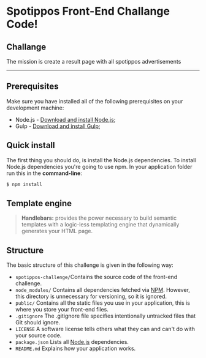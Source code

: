 Spotippos Front-End Challange Code!
===================


Challange
-------------
The mission is create a result page with all spotippos advertisements

----------

## Prerequisites

Make sure you have installed all of the following prerequisites on your development machine:

* Node.js - [Download and install Node.js](https://nodejs.org/en/download/);
* Gulp - [Download and install Gulp](http://gulpjs.com/);

Quick install
-------------

The first thing you should do, is install the Node.js dependencies. To install Node.js dependencies you're going to use npm. In your application folder run this in the **command-line**:

```bash
$ npm install
```
##  Template engine

> **Handlebars:** provides the power necessary to build semantic templates with a logic-less templating engine that dynamically generates your HTML page.

## Structure

The basic structure of this challenge is given in the following way:

* `spotippos-challenge/`Contains the source code of the front-end challenge.
* `node_modules/` Contains all dependencies fetched via [NPM](https://www.npmjs.org/). However, this directory is unnecessary for versioning, so it is ignored.
* `public/` Contains all the static files you use in your application, this is where you store your front-end files.
* `.gitignore` The .gitignore file specifies intentionally untracked files that Git should ignore.
* `LICENSE` A software license tells others what they can and can't do with your source code.
* `package.json` Lists all [Node.js](http://nodejs.org/) dependencies.
* `README.md` Explains how your application works.
